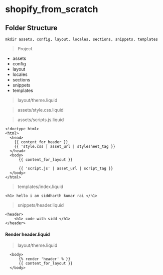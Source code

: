 # shopify_from_scratch
## Folder Structure
```terminal
mkdir assets, config, layout, locales, sections, snippets, templates
```
> Project
- assets
- config
- layout
- locales
- sections
- snippets
- templates
> layout/theme.liquid

> assets/style.css.liquid

> assets/scripts.js.liquid
```liquid
<!doctype html>
<html>
  <head>
    {{ content_for_header }}
    {{ 'style.css | asset_url | stylesheet_tag }}
  </head>
  <body>
      {{ content_for_layout }}

      {{ 'script.js' | asset_url | script_tag }}
  </body>
</html>
```
> templates/index.liquid
```
<h1> hello i am siddharth kumar rai </h1>
```
> snippets/header.liquid
```liquid
<header>
    <h1> code with sidd </h1>
</header>
```
#### Render header.liquid
> layout/theme.liquid
```liquid
  <body>
      {% render 'header' % }}
      {{ content_for_layout }}
  </body>
```





